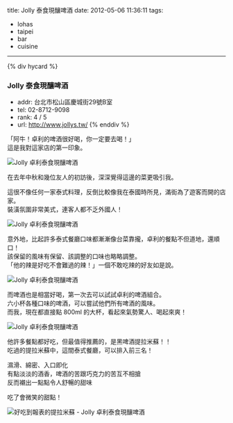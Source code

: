 title: Jolly 泰食現釀啤酒
date: 2012-05-06 11:36:11
tags:
- lohas
- taipei
- bar
- cuisine
---
{% div hycard %}
### Jolly 泰食現釀啤酒 ###
- addr: 台北市松山區慶城街29號B室
- tel: 02-8712-9098 
- rank: 4 / 5
- url: http://www.jollys.tw/
{% enddiv %}

「阿牛！卓利的啤酒很好喝，你一定要去喝！」  
這是我對這家店的第一印象。

![Jolly 卓利泰食現釀啤酒](http://farm7.staticflickr.com/6035/6349173896_97cce7d801_z.jpg)

在去年中秋和幾位友人的初訪後，深深覺得這邊的菜更吸引我。

這很不像任何一家泰式料理，反倒比較像我在泰國時所見，滿街為了遊客而開的店家。  
裝潢氛圍非常美式，連客人都不乏外國人！

![Jolly 卓利泰食現釀啤酒](http://farm7.staticflickr.com/6227/6348424341_f06cc26076_z.jpg)

意外地，比起許多泰式餐廳口味都漸漸像台菜靠攏，卓利的餐點不但道地，還順口！  
該保留的風味有保留、該調整的口味也略略調整。  
「他的辣是好吃不會難過的辣！」一個不敢吃辣的好友如是說。

![Jolly 卓利泰食現釀啤酒](http://farm7.staticflickr.com/6225/6349174642_35b717a710_z.jpg)

而啤酒也是相當好喝，第一次去可以試試卓利的啤酒組合。  
六小杯各種口味的啤酒，可以嘗試他們所有啤酒的風味。  
而我，現在都直接點 800ml 的大杯，看起來氣勢驚人、喝起來爽！

![Jolly 卓利泰食現釀啤酒](http://farm7.staticflickr.com/6238/6349172312_46e48fab56_z.jpg)

他許多餐點都好吃，但最值得推薦的，是黑啤酒提拉米蘇！！  
吃過的提拉米蘇中，這間泰式餐廳，可以排入前三名！

濕滑、綿密、入口即化  
有點淡淡的酒香，啤酒的苦跟巧克力的苦互不相搶  
反而襯出一點點令人舒暢的甜味

吃了會微笑的甜點！

![好吃到報表的提拉米蘇 - Jolly 卓利泰食現釀啤酒](http://farm7.staticflickr.com/6052/6349173304_1298a01211_z.jpg)